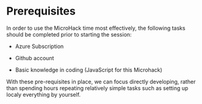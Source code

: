 # Prerequisites

In order to use the MicroHack time most effectively, the following tasks should be completed prior to starting the session: 

- Azure Subscription 

- Github account 

- Basic knowledge in coding (JavaScript for this Microhack) 

With these pre-requisites in place, we can focus directly developing, rather than spending hours repeating relatively simple tasks such as setting up localy everything by yourself. 
